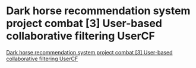 # Dark horse recommendation system project combat [3] User-based collaborative filtering UserCF
[Dark horse recommendation system project combat [3] User-based collaborative filtering UserCF](https://aiwithcloud.com/2022/09/19/dark_horse_recommendation_system_project_combat_3_user_based_collaborative_filtering_usercf/)